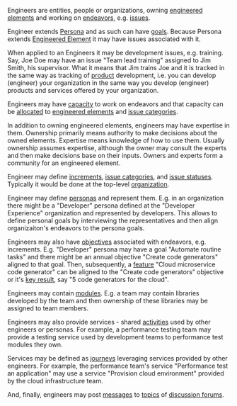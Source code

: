 Engineers are entities, people or organizations, owning [engineered elements](EngineeredElement.html) and working on [endeavors](Endeavors.html), e.g. [issues](Issue.html).

Engineer extends [Persona](Persona.html) and as such can have [goals](Goal.html).
Because Persona extends [Engineered Element](EngineeredElement.html) it may have issues associated with it.

When applied to an Engineers it may be development issues, e.g. training. Say, Joe Doe may have an issue "Team lead training" assigned to Jim Smith, his supervisor.
What it means that Jim trains Joe and it is tracked in the same way as tracking of [product](Product.html) development, i.e. you can develop (engineer) your organization in the
same way you develop (engineer) products and services offered by your organization.

Engineers may have [capacity](Capacity.html) to work on endeavors and that capacity can be [allocated](Allocation.html) to [engineered elements](EngineeredElement.html) and [issue categories](IssueCategory.html).

In addition to owning engineered elements, engineers may have expertise in them. Ownership primarily means authority to make decisions about the owned elements. 
Expertise means knowledge of how to use them. Usually ownership assumes expertise, although the owner may consult the experts and then make decisions base on their inputs.
Owners and experts form a community for an engineered element.

Engineer may define [increments](Increment.html), [issue categories](IssueCategory.html), and [issue statuses](IssueStatus.html).
Typically it would be done at the top-level [organization](Organization.html).   

Engineer may define [personas](Persona.html) and represent them. E.g. in an organization there might be a "Developer" persona defined at the "Developer Experience" organization
and represented by developers. This allows to define personal goals by interviewing the representatives and then align organizaiton's endeavors to the persona goals.

Engineers may also have [objectives](Objective.html) associated with endeavors, e.g. increments. 
E.g. "Developer" persona may have a goal "Automate routine tasks" and there might be an annual objective "Create code generators" aligned to that goal.
Then, subsequently, a [feature](Feature.html) "Cloud microservice code generator" can be aligned to the "Create code generators" objective or it's [key result](KeyResult.html), say "5 code generators for the cloud".

Engineers may contain [modules](Module.html). E.g. a team may contain libraries developed by the team and then ownership of these libraries may be assigned to team members.

Engineers may also provide services - shared [activities](Activity.html) used by other engineers or personas. For example, a performance testing team may provide a testing service used by
development teams to performance test modules they own. 

Services may be defined as [journeys](Journey.html) leveraging services provided by other engineers. 
For example, the performance team's service "Performance test an application" may use a service "Provision cloud environment" provided by the cloud infrastructure team.

And, finally, engineers may post [messages](Message.html) to [topics](Topic.html) of [discussion forums](Forum.html).

